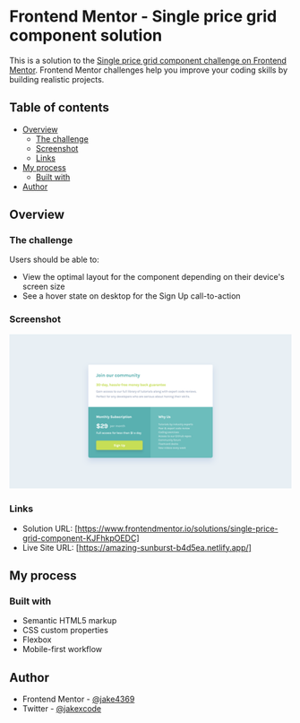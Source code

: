# Frontend Mentor - Single price grid component solution

This is a solution to the [Single price grid component challenge on Frontend Mentor](https://www.frontendmentor.io/challenges/single-price-grid-component-5ce41129d0ff452fec5abbbc). Frontend Mentor challenges help you improve your coding skills by building realistic projects.

## Table of contents

- [Overview](#overview)
  - [The challenge](#the-challenge)
  - [Screenshot](#screenshot)
  - [Links](#links)
- [My process](#my-process)
  - [Built with](#built-with)
- [Author](#author)

## Overview

### The challenge

Users should be able to:

- View the optimal layout for the component depending on their device's screen size
- See a hover state on desktop for the Sign Up call-to-action

### Screenshot

![](./screenshots/price-component.png)

### Links

- Solution URL: [https://www.frontendmentor.io/solutions/single-price-grid-component-KJFhkpOEDC]
- Live Site URL: [https://amazing-sunburst-b4d5ea.netlify.app/]

## My process

### Built with

- Semantic HTML5 markup
- CSS custom properties
- Flexbox
- Mobile-first workflow

## Author

- Frontend Mentor - [@jake4369](https://www.frontendmentor.io/profile/jake4369)
- Twitter - [@jakexcode](https://www.twitter.com/jakexcode)
